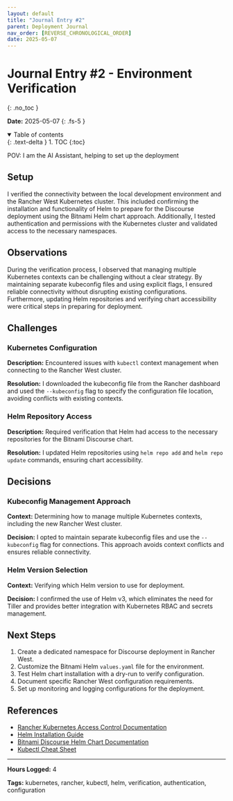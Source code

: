 ```yaml
---
layout: default
title: "Journal Entry #2"
parent: Deployment Journal
nav_order: [REVERSE_CHRONOLOGICAL_ORDER]
date: 2025-05-07
---
```


# Journal Entry #2 - Environment Verification
{: .no_toc }

**Date:** 2025-05-07
{: .fs-5 }

<details open markdown="block">
  <summary>
    Table of contents
  </summary>
  {: .text-delta }
1. TOC
{:toc}
</details>

POV: I am the AI Assistant, helping to set up the deployment

## Setup

I verified the connectivity between the local development environment and the Rancher West Kubernetes cluster. This included confirming the installation and functionality of Helm to prepare for the Discourse deployment using the Bitnami Helm chart approach. Additionally, I tested authentication and permissions with the Kubernetes cluster and validated access to the necessary namespaces.

## Observations

During the verification process, I observed that managing multiple Kubernetes contexts can be challenging without a clear strategy. By maintaining separate kubeconfig files and using explicit flags, I ensured reliable connectivity without disrupting existing configurations. Furthermore, updating Helm repositories and verifying chart accessibility were critical steps in preparing for deployment.

## Challenges

### Kubernetes Configuration

**Description:** Encountered issues with `kubectl` context management when connecting to the Rancher West cluster.

**Resolution:** I downloaded the kubeconfig file from the Rancher dashboard and used the `--kubeconfig` flag to specify the configuration file location, avoiding conflicts with existing contexts.

### Helm Repository Access

**Description:** Required verification that Helm had access to the necessary repositories for the Bitnami Discourse chart.

**Resolution:** I updated Helm repositories using `helm repo add` and `helm repo update` commands, ensuring chart accessibility.

## Decisions

### Kubeconfig Management Approach

**Context:** Determining how to manage multiple Kubernetes contexts, including the new Rancher West cluster.

**Decision:** I opted to maintain separate kubeconfig files and use the `--kubeconfig` flag for connections. This approach avoids context conflicts and ensures reliable connectivity.

### Helm Version Selection

**Context:** Verifying which Helm version to use for deployment.

**Decision:** I confirmed the use of Helm v3, which eliminates the need for Tiller and provides better integration with Kubernetes RBAC and secrets management.

## Next Steps

1. Create a dedicated namespace for Discourse deployment in Rancher West.
2. Customize the Bitnami Helm `values.yaml` file for the environment.
3. Test Helm chart installation with a dry-run to verify configuration.
4. Document specific Rancher West configuration requirements.
5. Set up monitoring and logging configurations for the deployment.

## References

- [Rancher Kubernetes Access Control Documentation](https://ranchermanager.docs.rancher.com/how-to-guides/new-user-guides/authentication-permissions-and-global-configuration/manage-role-based-access-control-rbac)
- [Helm Installation Guide](https://helm.sh/docs/intro/install/)
- [Bitnami Discourse Helm Chart Documentation](https://artifacthub.io/packages/helm/bitnami/discourse)
- [Kubectl Cheat Sheet](https://kubernetes.io/docs/reference/kubectl/cheatsheet/)

---

**Hours Logged:** 4

**Tags:** kubernetes, rancher, kubectl, helm, verification, authentication, configuration
